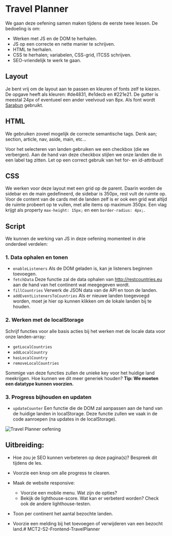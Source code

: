 # Travel Planner
We gaan deze oefening samen maken tijdens de eerste twee lessen. De bedoeling is om:
- Werken met JS en de DOM te herhalen.
- JS op een correcte en nette manier te schrijven.
- HTML te herhalen.
- CSS te herhalen; variabelen, CSS-grid, ITCSS schrijven.
- SEO-vriendelijk te werk te gaan.

## Layout
Je bent vrij om de layout aan te passen en kleuren of fonts zelf te kiezen.
De opgave heeft als kleuren: #de4831, #e1decb en #221e21. De gutter is meestal 24px of eventueel een ander veelvoud van 8px. Als font wordt [Sarabun](https://fonts.google.com/specimen/Sarabun) gebruikt.

## HTML
We gebruiken zoveel mogelijk de correcte semantische tags.
Denk aan; section, article, nav, aside, main, etc...

Voor het selecteren van landen gebruiken we een checkbox (die we verbergen). Aan de hand van deze checkbox stijlen we onze landen die in een label tag zitten. Let op een correct gebruik van het for- en id-attribuut!

## CSS
We werken voor deze layout met een grid op de parent. Daarin worden de sidebar en de main gedefineerd, de sidebar is 350px, rest vult de ruimte op.
Voor de content van de cards met de landen zelf is er ook een grid wat altijd de ruimte probeert op te vullen, met alle items op maximum 350px.
Een vlag krijgt als property ```max-height: 15px;``` en een ```border-radius: 4px;```.

## Script
We kunnen de werking van JS in deze oefening momenteel in drie onderdeel verdelen:
### 1. Data ophalen en tonen
- ```enableListeners``` Als de DOM geladen is, kan je listeners beginnen toevoegen.
- ```fetchData``` Deze functie zal de data ophalen van http://restcountries.eu aan de hand van het continent wat meegegeven wordt.
- ```fillCountries``` Verwerk de JSON data van de API en toon de landen.
- ```addEventListenersToCountries``` Als er nieuwe landen toegevoegd worden, moet je hier op kunnen klikken om de lokale landen bij te houden.

### 2. Werken met de localStorage
Schrijf functies voor alle basis acties bij het werken met de locale data voor onze landen-array:
- ```getLocalCountries```
- ```addLocalCountry```
- ```hasLocalCountry```
- ```removeLocalCountries```

Sommige van deze functies zullen de unieke key voor het huidige land meekrijgen. Hoe kunnen we dit meer generiek houden?
**Tip: We moeten een datatype kunnen voorzien.**

### 3. Progress bijhouden en updaten
- ```updateCounter``` Een functie die de DOM zal aanpassen aan de hand van de huidige landen in localStorage. Deze functie zullen we vaak in de code aanroepen (na updates in de localStorage).

![Travel Planner oefening](https://i.imgur.com/pPZMdM6.png)

## Uitbreiding:
- Hoe zou je SEO kunnen verbeteren op deze pagina(s)? Bespreek dit tijdens de les.
- Voorzie een knop om alle progress te clearen.
- Maak de website responsive:
	- Voorzie een mobile menu. Wat zijn de opties?
	- Bekijk de lighthouse-score. Wat kan er verbeterd worden? Check ook de andere lighthouse-testen.


- Toon per continent het aantal bezochte landen.
- Voorzie een melding bij het toevoegen of verwijderen van een bezocht land.#   M C T 2 - S 2 - F r o n t e n d - T r a v e l P l a n n e r  
 